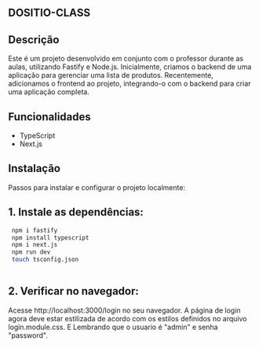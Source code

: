 ## DOSITIO-CLASS

## Descrição
Este é um projeto desenvolvido em conjunto com o professor durante as aulas, utilizando Fastify e Node.js. Inicialmente, criamos o backend de uma aplicação para gerenciar uma lista de produtos. Recentemente, adicionamos o frontend ao projeto, integrando-o com o backend para criar uma aplicação completa.

## Funcionalidades
- TypeScript
- Next.js



## Instalação
Passos para instalar e configurar o projeto localmente:

## 1. Instale as dependências:
   ```sh
    npm i fastify
    npm install typescript
    npm i next.js
    npm run dev
    touch tsconfig.json
    
   ```
## 2. Verificar no navegador:
  Acesse http://localhost:3000/login no seu navegador. A página de login agora deve estar estilizada de acordo com os estilos definidos no arquivo login.module.css. E Lembrando que o usuario é "admin"  e senha "password".

